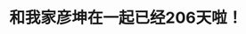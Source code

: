 <!DOCTYPE html>
<html lang="en">
<head>
    <meta charset="UTF-8">
    <title>梦幻南泉——遇见Mr.right</title>
</head>
<body>
<h1>和我家彦坤在一起已经206天啦！</h1>
<frameset cols="25%,75%">
   <frame src="frame_a.htm">
   <frame src="frame_b.htm">
</frameset>
</body>
</html>

